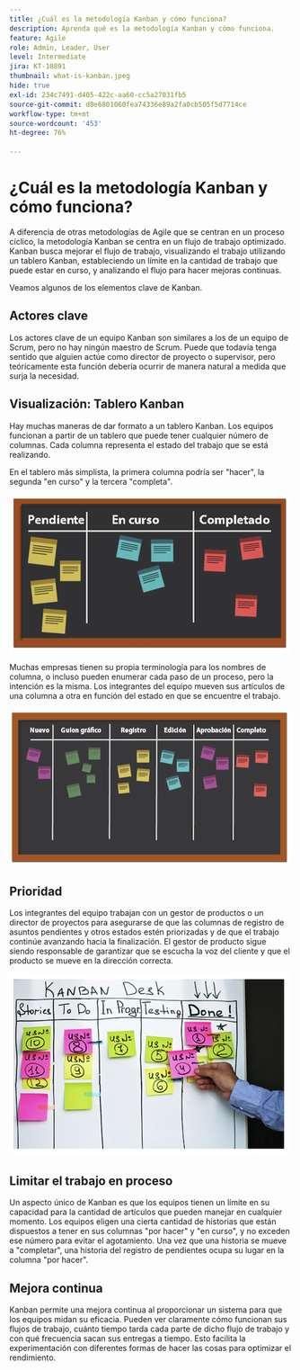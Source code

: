 ```yaml
---
title: ¿Cuál es la metodología Kanban y cómo funciona?
description: Aprenda qué es la metodología Kanban y cómo funciona.
feature: Agile
role: Admin, Leader, User
level: Intermediate
jira: KT-10891
thumbnail: what-is-kanban.jpeg
hide: true
exl-id: 234c7491-d405-422c-aa60-cc5a27031fb5
source-git-commit: d0e6801060fea74336e89a2fa0cb505f5d7714ce
workflow-type: tm+mt
source-wordcount: '453'
ht-degree: 76%

---
```


# ¿Cuál es la metodología Kanban y cómo funciona?

A diferencia de otras metodologías de Agile que se centran en un proceso cíclico, la metodología Kanban se centra en un flujo de trabajo optimizado. Kanban busca mejorar el flujo de trabajo, visualizando el trabajo utilizando un tablero Kanban, estableciendo un límite en la cantidad de trabajo que puede estar en curso, y analizando el flujo para hacer mejoras continuas.


Veamos algunos de los elementos clave de Kanban.



## Actores clave

Los actores clave de un equipo Kanban son similares a los de un equipo de Scrum, pero no hay ningún maestro de Scrum. Puede que todavía tenga sentido que alguien actúe como director de proyecto o supervisor, pero teóricamente esta función debería ocurrir de manera natural a medida que surja la necesidad.

## Visualización: Tablero Kanban

Hay muchas maneras de dar formato a un tablero Kanban. Los equipos funcionan a partir de un tablero que puede tener cualquier número de columnas. Cada columna representa el estado del trabajo que se está realizando.

En el tablero más simplista, la primera columna podría ser &quot;hacer&quot;, la segunda &quot;en curso&quot; y la tercera &quot;completa&quot;.

![Pizarra y notas adhesivas](assets/agile4-01.png)

Muchas empresas tienen su propia terminología para los nombres de columna, o incluso pueden enumerar cada paso de un proceso, pero la intención es la misma. Los integrantes del equipo mueven sus artículos de una columna a otra en función del estado en que se encuentre el trabajo.

![Pizarra y notas adhesivas](assets/agile4-02.png)

## Prioridad

Los integrantes del equipo trabajan con un gestor de productos o un director de proyectos para asegurarse de que las columnas de registro de asuntos pendientes y otros estados estén priorizadas y de que el trabajo continúe avanzando hacia la finalización. El gestor de producto sigue siendo responsable de garantizar que se escucha la voz del cliente y que el producto se mueve en la dirección correcta.

![Pizarra Kanban](assets/agile4-03.png)

## Limitar el trabajo en proceso

Un aspecto único de Kanban es que los equipos tienen un límite en su capacidad para la cantidad de artículos que pueden manejar en cualquier momento. Los equipos eligen una cierta cantidad de historias que están dispuestos a tener en sus columnas &quot;por hacer&quot; y &quot;en curso&quot;, y no exceden ese número para evitar el agotamiento. Una vez que una historia se mueve a &quot;completar&quot;, una historia del registro de pendientes ocupa su lugar en la columna &quot;por hacer&quot;.

## Mejora continua

Kanban permite una mejora continua al proporcionar un sistema para que los equipos midan su eficacia. Pueden ver claramente cómo funcionan sus flujos de trabajo, cuánto tiempo tarda cada parte de dicho flujo de trabajo y con qué frecuencia sacan sus entregas a tiempo. Esto facilita la experimentación con diferentes formas de hacer las cosas para optimizar el rendimiento.
